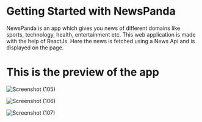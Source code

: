 # Getting Started with NewsPanda

NewsPanda is an app which gives you news of different domains like sports, technology, health, entertainment etc. This web application is made with the help of ReactJs. Here the news is fetched using a News Api and is displayed on the page.

# This is the preview of the app 

![Screenshot (105)](https://github.com/uraj1/NewsPanda-Updates-you-daily/assets/139366493/ff732f37-d497-4728-8728-8c86d9ee1e67)


![Screenshot (106)](https://github.com/uraj1/NewsPanda-Updates-you-daily/assets/139366493/46b08faa-ccfa-4a15-9a75-e5bb7f012d2f)


![Screenshot (107)](https://github.com/uraj1/NewsPanda-Updates-you-daily/assets/139366493/3a4b94b4-237a-4122-ac93-a3dce0ce5f2f)

